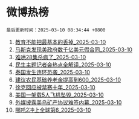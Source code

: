 # 微博热榜

`最后更新时间：2025-03-10 08:34:44 +0800`
1. [教育不能把最基本的丢掉_2025-03-10](https://m.weibo.cn/search?containerid=100103type%3D1%26t%3D10%26q%3D%23%E6%95%99%E8%82%B2%E4%B8%8D%E8%83%BD%E6%8A%8A%E6%9C%80%E5%9F%BA%E6%9C%AC%E7%9A%84%E4%B8%A2%E6%8E%89%23&stream_entry_id=51&isnewpage=1&extparam=seat%3D1%26pos%3D0%26cate%3D10103%26filter_type%3Drealtimehot%26q%3D%2523%25E6%2595%2599%25E8%2582%25B2%25E4%25B8%258D%25E8%2583%25BD%25E6%258A%258A%25E6%259C%2580%25E5%259F%25BA%25E6%259C%25AC%25E7%259A%2584%25E4%25B8%25A2%25E6%258E%2589%2523%26dgr%3D0%26stream_entry_id%3D51%26c_type%3D51%26display_time%3D1741566882%26pre_seqid%3D17415668826500315972589)
1. [马斯克发现美政府数千亿美元假合同_2025-03-10](https://m.weibo.cn/search?containerid=100103type%3D1%26t%3D10%26q%3D%23%E9%A9%AC%E6%96%AF%E5%85%8B%E5%8F%91%E7%8E%B0%E7%BE%8E%E6%94%BF%E5%BA%9C%E6%95%B0%E5%8D%83%E4%BA%BF%E7%BE%8E%E5%85%83%E5%81%87%E5%90%88%E5%90%8C%23&stream_entry_id=31&isnewpage=1&extparam=seat%3D1%26realpos%3D1%26band_rank%3D1%26cate%3D5001%26q%3D%2523%25E9%25A9%25AC%25E6%2596%25AF%25E5%2585%258B%25E5%258F%2591%25E7%258E%25B0%25E7%25BE%258E%25E6%2594%25BF%25E5%25BA%259C%25E6%2595%25B0%25E5%258D%2583%25E4%25BA%25BF%25E7%25BE%258E%25E5%2585%2583%25E5%2581%2587%25E5%2590%2588%25E5%2590%258C%2523%26dgr%3D0%26stream_entry_id%3D31%26flag%3D1%26c_type%3D31%26filter_type%3Drealtimehot%26pos%3D0%26lcate%3D5001%26display_time%3D1741566882%26pre_seqid%3D17415668826500315972589)
1. [难哄28集杀疯了_2025-03-10](https://m.weibo.cn/search?containerid=100103type%3D1%26t%3D10%26q%3D%E9%9A%BE%E5%93%8428%E9%9B%86%E6%9D%80%E7%96%AF%E4%BA%86&stream_entry_id=31&isnewpage=1&extparam=seat%3D1%26realpos%3D2%26band_rank%3D2%26cate%3D5001%26q%3D%25E9%259A%25BE%25E5%2593%258428%25E9%259B%2586%25E6%259D%2580%25E7%2596%25AF%25E4%25BA%2586%26dgr%3D0%26stream_entry_id%3D31%26flag%3D2%26c_type%3D31%26filter_type%3Drealtimehot%26pos%3D1%26lcate%3D5001%26display_time%3D1741566882%26pre_seqid%3D17415668826500315972589)
1. [民生主题记者会热点全解读_2025-03-10](https://m.weibo.cn/search?containerid=100103type%3D1%26t%3D10%26q%3D%23%E6%B0%91%E7%94%9F%E4%B8%BB%E9%A2%98%E8%AE%B0%E8%80%85%E4%BC%9A%E7%83%AD%E7%82%B9%E5%85%A8%E8%A7%A3%E8%AF%BB%23&stream_entry_id=31&isnewpage=1&extparam=seat%3D1%26realpos%3D3%26band_rank%3D3%26cate%3D5001%26q%3D%2523%25E6%25B0%2591%25E7%2594%259F%25E4%25B8%25BB%25E9%25A2%2598%25E8%25AE%25B0%25E8%2580%2585%25E4%25BC%259A%25E7%2583%25AD%25E7%2582%25B9%25E5%2585%25A8%25E8%25A7%25A3%25E8%25AF%25BB%2523%26dgr%3D0%26stream_entry_id%3D31%26flag%3D0%26c_type%3D31%26filter_type%3Drealtimehot%26pos%3D2%26lcate%3D5001%26display_time%3D1741566882%26pre_seqid%3D17415668826500315972589)
1. [泰国发生连环恐袭_2025-03-10](https://m.weibo.cn/search?containerid=100103type%3D1%26t%3D10%26q%3D%23%E6%B3%B0%E5%9B%BD%E5%8F%91%E7%94%9F%E8%BF%9E%E7%8E%AF%E6%81%90%E8%A2%AD%23&stream_entry_id=31&isnewpage=1&extparam=seat%3D1%26realpos%3D4%26band_rank%3D4%26cate%3D5001%26q%3D%2523%25E6%25B3%25B0%25E5%259B%25BD%25E5%258F%2591%25E7%2594%259F%25E8%25BF%259E%25E7%258E%25AF%25E6%2581%2590%25E8%25A2%25AD%2523%26dgr%3D0%26stream_entry_id%3D31%26flag%3D0%26c_type%3D31%26filter_type%3Drealtimehot%26pos%3D3%26lcate%3D5001%26display_time%3D1741566882%26pre_seqid%3D17415668826500315972589)
1. [建议农民基础养老金提高到600_2025-03-10](https://m.weibo.cn/search?containerid=100103type%3D1%26t%3D10%26q%3D%23%E5%BB%BA%E8%AE%AE%E5%86%9C%E6%B0%91%E5%9F%BA%E7%A1%80%E5%85%BB%E8%80%81%E9%87%91%E6%8F%90%E9%AB%98%E5%88%B0600%23&stream_entry_id=31&isnewpage=1&extparam=seat%3D1%26realpos%3D5%26band_rank%3D5%26cate%3D5001%26q%3D%2523%25E5%25BB%25BA%25E8%25AE%25AE%25E5%2586%259C%25E6%25B0%2591%25E5%259F%25BA%25E7%25A1%2580%25E5%2585%25BB%25E8%2580%2581%25E9%2587%2591%25E6%258F%2590%25E9%25AB%2598%25E5%2588%25B0600%2523%26dgr%3D0%26stream_entry_id%3D31%26flag%3D1%26c_type%3D31%26filter_type%3Drealtimehot%26pos%3D4%26lcate%3D5001%26display_time%3D1741566882%26pre_seqid%3D17415668826500315972589)
1. [徐克回应被禁赛十年_2025-03-10](https://m.weibo.cn/search?containerid=100103type%3D1%26t%3D10%26q%3D%23%E5%BE%90%E5%85%8B%E5%9B%9E%E5%BA%94%E8%A2%AB%E7%A6%81%E8%B5%9B%E5%8D%81%E5%B9%B4%23&stream_entry_id=31&isnewpage=1&extparam=seat%3D1%26realpos%3D6%26band_rank%3D6%26cate%3D5001%26q%3D%2523%25E5%25BE%2590%25E5%2585%258B%25E5%259B%259E%25E5%25BA%2594%25E8%25A2%25AB%25E7%25A6%2581%25E8%25B5%259B%25E5%258D%2581%25E5%25B9%25B4%2523%26dgr%3D0%26stream_entry_id%3D31%26flag%3D1%26c_type%3D31%26filter_type%3Drealtimehot%26pos%3D5%26lcate%3D5001%26display_time%3D1741566882%26pre_seqid%3D17415668826500315972589)
1. [美国一架载5人飞机坠毁_2025-03-10](https://m.weibo.cn/search?containerid=100103type%3D1%26t%3D10%26q%3D%23%E7%BE%8E%E5%9B%BD%E4%B8%80%E6%9E%B6%E8%BD%BD5%E4%BA%BA%E9%A3%9E%E6%9C%BA%E5%9D%A0%E6%AF%81%23&stream_entry_id=31&isnewpage=1&extparam=seat%3D1%26realpos%3D7%26band_rank%3D7%26cate%3D5001%26q%3D%2523%25E7%25BE%258E%25E5%259B%25BD%25E4%25B8%2580%25E6%259E%25B6%25E8%25BD%25BD5%25E4%25BA%25BA%25E9%25A3%259E%25E6%259C%25BA%25E5%259D%25A0%25E6%25AF%2581%2523%26dgr%3D0%26stream_entry_id%3D31%26flag%3D1%26c_type%3D31%26filter_type%3Drealtimehot%26pos%3D6%26lcate%3D5001%26display_time%3D1741566882%26pre_seqid%3D17415668826500315972589)
1. [外媒披露美乌矿产协议难签内幕_2025-03-10](https://m.weibo.cn/search?containerid=100103type%3D1%26t%3D10%26q%3D%23%E5%A4%96%E5%AA%92%E6%8A%AB%E9%9C%B2%E7%BE%8E%E4%B9%8C%E7%9F%BF%E4%BA%A7%E5%8D%8F%E8%AE%AE%E9%9A%BE%E7%AD%BE%E5%86%85%E5%B9%95%23&stream_entry_id=31&isnewpage=1&extparam=seat%3D1%26realpos%3D8%26band_rank%3D8%26cate%3D5001%26q%3D%2523%25E5%25A4%2596%25E5%25AA%2592%25E6%258A%25AB%25E9%259C%25B2%25E7%25BE%258E%25E4%25B9%258C%25E7%259F%25BF%25E4%25BA%25A7%25E5%258D%258F%25E8%25AE%25AE%25E9%259A%25BE%25E7%25AD%25BE%25E5%2586%2585%25E5%25B9%2595%2523%26dgr%3D0%26stream_entry_id%3D31%26flag%3D1%26c_type%3D31%26filter_type%3Drealtimehot%26pos%3D7%26lcate%3D5001%26display_time%3D1741566882%26pre_seqid%3D17415668826500315972589)
1. [哪吒2冲上全球第6_2025-03-10](https://m.weibo.cn/search?containerid=100103type%3D1%26t%3D10%26q%3D%23%E5%93%AA%E5%90%922%E5%86%B2%E4%B8%8A%E5%85%A8%E7%90%83%E7%AC%AC6%23&stream_entry_id=31&isnewpage=1&extparam=seat%3D1%26realpos%3D9%26band_rank%3D9%26cate%3D5001%26q%3D%2523%25E5%2593%25AA%25E5%2590%25922%25E5%2586%25B2%25E4%25B8%258A%25E5%2585%25A8%25E7%2590%2583%25E7%25AC%25AC6%2523%26dgr%3D0%26stream_entry_id%3D31%26flag%3D0%26c_type%3D31%26filter_type%3Drealtimehot%26pos%3D8%26lcate%3D5001%26display_time%3D1741566882%26pre_seqid%3D17415668826500315972589)
<!-- ## 热门搜索 ## 热门话题
暂无数据 -->

